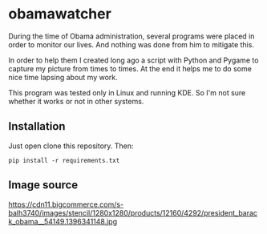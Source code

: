 # obamawatcher
During the time of Obama administration, several programs were placed in order to
monitor our lives.   And nothing was done from him to mitigate this.

In order to help them I created long ago a script with Python and Pygame to capture
my picture from times to times.  At the end it helps me to do some nice time
lapsing about my work.

This program was tested only in Linux and running KDE.  So I'm not sure whether it
works or not in other systems.

Installation
------------

Just open clone this repository.  Then:

    pip install -r requirements.txt






## Image source
https://cdn11.bigcommerce.com/s-balh3740/images/stencil/1280x1280/products/12160/4292/president_barack_obama__54149.1396341148.jpg
